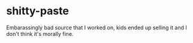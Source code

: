 # shitty-paste
Embarassingly bad source that I worked on, kids ended up selling it and I don't think it's morally fine.

